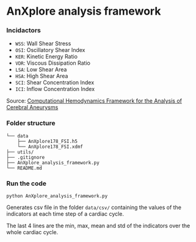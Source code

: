 AnXplore analysis framework
=======================================

### Incidactors
- `WSS`: Wall Shear Stress
- `OSI`: Oscillatory Shear Index
- `KER`: Kinetic Energy Ratio
- `VDR`: Viscous Dissipation Ratio
- `LSA`: Low Shear Area
- `HSA`: High Shear Area
- `SCI`: Shear Concentration Index
- `ICI`: Inflow Concentration Index

Source: [Computational Hemodynamics Framework for the Analysis of Cerebral Aneurysms](https://doi.org/10.1002/cnm.1424)

### Folder structure
```
└── data
    ├── AnXplore178_FSI.h5
    └── AnXplore178_FSI.xdmf
├── utils/
├── .gitignore
├── AnXplore_analysis_framework.py
└── README.md
```

### Run the code
```
python AnXplore_analysis_framework.py
```

Generates csv file in the folder `data/csv/` containing the values of the indicators at each time step of a cardiac cycle.

The last 4 lines are the min, max, mean and std of the indicators over the whole cardiac cycle.